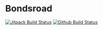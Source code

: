 # Bondsroad

[![Jitpack Build Status](https://jitpack.io/v/johnlayton/bondsroad.svg)](https://jitpack.io/#johnlayton/bondsroad)
                                                                                                                                           [![Github Build Status](https://github.com/johnlayton/bondsroad/workflows/main/badge.svg)](https://github.com/johnlayton/bondsroad/actions)